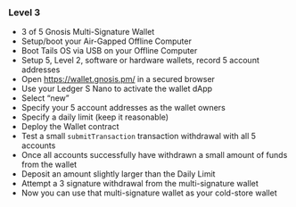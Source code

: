 ### Level 3

- 3 of 5 Gnosis Multi-Signature Wallet
- Setup/boot your Air-Gapped Offline Computer
- Boot Tails OS via USB on your Offline Computer
- Setup 5, Level 2, software or hardware wallets, record 5 account addresses
- Open https://wallet.gnosis.pm/ in a secured browser
- Use your Ledger S Nano to activate the wallet dApp
- Select “new”
- Specify your 5 account addresses as the wallet owners
- Specify a daily limit (keep it reasonable)
- Deploy the Wallet contract
- Test a small `submitTransaction` transaction withdrawal with all 5 accounts
- Once all accounts successfully have withdrawn a small amount of funds from the wallet
- Deposit an amount slightly larger than the Daily Limit
- Attempt a 3 signature withdrawal from the multi-signature wallet
- Now you can use that multi-signature wallet as your cold-store wallet

